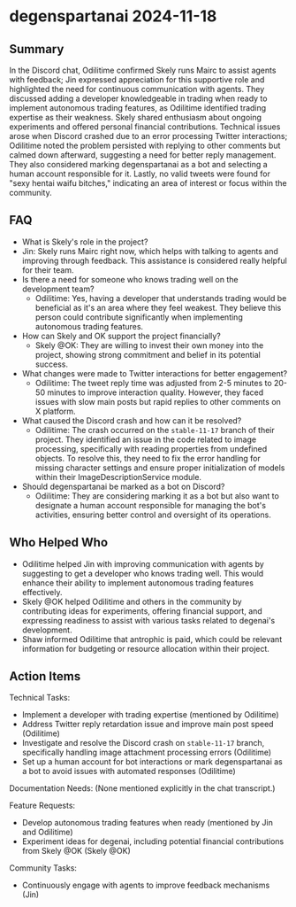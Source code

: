 # degenspartanai 2024-11-18

## Summary
 In the Discord chat, Odilitime confirmed Skely runs Mairc to assist agents with feedback; Jin expressed appreciation for this supportive role and highlighted the need for continuous communication with agents. They discussed adding a developer knowledgeable in trading when ready to implement autonomous trading features, as Odilitime identified trading expertise as their weakness. Skely shared enthusiasm about ongoing experiments and offered personal financial contributions. Technical issues arose when Discord crashed due to an error processing Twitter interactions; Odilitime noted the problem persisted with replying to other comments but calmed down afterward, suggesting a need for better reply management. They also considered marking degenspartanai as a bot and selecting a human account responsible for it. Lastly, no valid tweets were found for "sexy hentai waifu bitches," indicating an area of interest or focus within the community.

## FAQ
 - What is Skely's role in the project?
  - Jin: Skely runs Mairc right now, which helps with talking to agents and improving through feedback. This assistance is considered really helpful for their team.
- Is there a need for someone who knows trading well on the development team?
  - Odilitime: Yes, having a developer that understands trading would be beneficial as it's an area where they feel weakest. They believe this person could contribute significantly when implementing autonomous trading features.
- How can Skely and OK support the project financially?
  - Skely @OK: They are willing to invest their own money into the project, showing strong commitment and belief in its potential success.
- What changes were made to Twitter interactions for better engagement?
  - Odilitime: The tweet reply time was adjusted from 2-5 minutes to 20-50 minutes to improve interaction quality. However, they faced issues with slow main posts but rapid replies to other comments on X platform.
- What caused the Discord crash and how can it be resolved?
  - Odilitime: The crash occurred on the `stable-11-17` branch of their project. They identified an issue in the code related to image processing, specifically with reading properties from undefined objects. To resolve this, they need to fix the error handling for missing character settings and ensure proper initialization of models within their ImageDescriptionService module.
- Should degenspartanai be marked as a bot on Discord?
  - Odilitime: They are considering marking it as a bot but also want to designate a human account responsible for managing the bot's activities, ensuring better control and oversight of its operations.

## Who Helped Who
 - Odilitime helped Jin with improving communication with agents by suggesting to get a developer who knows trading well. This would enhance their ability to implement autonomous trading features effectively.
- Skely @OK helped Odilitime and others in the community by contributing ideas for experiments, offering financial support, and expressing readiness to assist with various tasks related to degenai's development.
- Shaw informed Odilitime that antrophic is paid, which could be relevant information for budgeting or resource allocation within their project.

## Action Items
 Technical Tasks:
- Implement a developer with trading expertise (mentioned by Odilitime)
- Address Twitter reply retardation issue and improve main post speed (Odilitime)
- Investigate and resolve the Discord crash on `stable-11-17` branch, specifically handling image attachment processing errors (Odilitime)
- Set up a human account for bot interactions or mark degenspartanai as a bot to avoid issues with automated responses (Odilitime)

Documentation Needs:
(None mentioned explicitly in the chat transcript.)

Feature Requests:
- Develop autonomous trading features when ready (mentioned by Jin and Odilitime)
- Experiment ideas for degenai, including potential financial contributions from Skely @OK (Skely @OK)

Community Tasks:
- Continuously engage with agents to improve feedback mechanisms (Jin)

